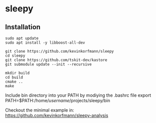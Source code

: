 # sleepy


## Installation

```console
sudo apt update
sudo apt install -y libboost-all-dev

git clone https://github.com/kevinkorfmann/sleepy
cd sleepy
git clone https://github.com/tskit-dev/kastore
git submodule update --init --recursive

mkdir build
cd build
cmake ..
make
```

Include bin directory into your PATH by modiying the .bashrc file
export PATH=$PATH:/home/*username*/projects/sleepy/bin   

Checkout the minimal example in: https://github.com/kevinkorfmann/sleepy-analysis


